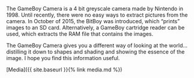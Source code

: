 The GameBoy Camera is a 4 bit greyscale camera made by Nintendo in 1998. Until recently, there were no easy ways to extract pictures from the camera. In October of 2015, the BitBoy was introduced, which “prints” images to an SD card. Alternatively, a GameBoy cartridge reader can be used, which extracts the RAM file that contains the images.

The GameBoy Camera gives you a different way of looking at the world…distilling it down to shapes and shading and showing the essence of the image. I hope you find this information useful.

 
[Media]({{ site.baseurl }}{% link media.md %}) 
<!--(
[About]({{ site.baseurl }}{% link about.md %}) 
[Art]({{ site.baseurl }}{% link art.md %})  
[Software]({{ site.baseurl }}{% link software.md %})  
[Utilities]({{ site.baseurl }}{% link utilities.md %})  
[Tips]({{ site.baseurl }}{% link tips.md %})
)-->

